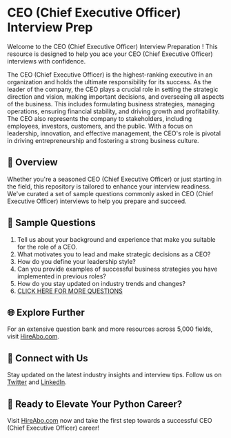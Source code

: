 # CEO (Chief Executive Officer) Interview Prep

Welcome to the CEO (Chief Executive Officer) Interview Preparation ! This resource is designed to help you ace your CEO (Chief Executive Officer) interviews with confidence.

The CEO (Chief Executive Officer) is the highest-ranking executive in an organization and holds the ultimate responsibility for its success. As the leader of the company, the CEO plays a crucial role in setting the strategic direction and vision, making important decisions, and overseeing all aspects of the business. This includes formulating business strategies, managing operations, ensuring financial stability, and driving growth and profitability. The CEO also represents the company to stakeholders, including employees, investors, customers, and the public. With a focus on leadership, innovation, and effective management, the CEO's role is pivotal in driving entrepreneurship and fostering a strong business culture.

## 🚀 Overview

Whether you're a seasoned CEO (Chief Executive Officer) or just starting in the field, this repository is tailored to enhance your interview readiness. We've curated a set of sample questions commonly asked in CEO (Chief Executive Officer) interviews to help you prepare and succeed.

## 📝 Sample Questions

1. Tell us about your background and experience that make you suitable for the role of a CEO.
2. What motivates you to lead and make strategic decisions as a CEO?
3. How do you define your leadership style?
4. Can you provide examples of successful business strategies you have implemented in previous roles?
5. How do you stay updated on industry trends and changes?
6. [CLICK HERE FOR MORE QUESTIONS](https://hireabo.com/job/1_4_3/CEO%20Chief%20Executive%20Officer)

## 🌐 Explore Further

For an extensive question bank and more resources across 5,000 fields, visit [HireAbo.com](https://www.hireabo.com).

## 📱 Connect with Us

Stay updated on the latest industry insights and interview tips. Follow us on [Twitter](https://twitter.com/hireabo) and [LinkedIn](https://www.linkedin.com/in/hire-abo-3609972a8/).

## 🚀 Ready to Elevate Your Python Career?

Visit [HireAbo.com](https://www.hireabo.com) now and take the first step towards a successful CEO (Chief Executive Officer) career!